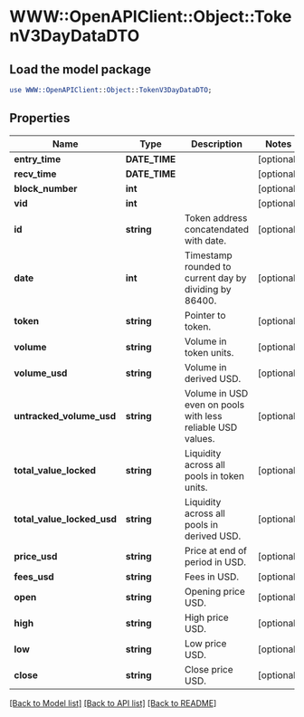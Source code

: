 # WWW::OpenAPIClient::Object::TokenV3DayDataDTO

## Load the model package
```perl
use WWW::OpenAPIClient::Object::TokenV3DayDataDTO;
```

## Properties
Name | Type | Description | Notes
------------ | ------------- | ------------- | -------------
**entry_time** | **DATE_TIME** |  | [optional] 
**recv_time** | **DATE_TIME** |  | [optional] 
**block_number** | **int** |  | [optional] 
**vid** | **int** |  | [optional] 
**id** | **string** | Token address concatendated with date. | [optional] 
**date** | **int** | Timestamp rounded to current day by dividing by 86400. | [optional] 
**token** | **string** | Pointer to token. | [optional] 
**volume** | **string** | Volume in token units. | [optional] 
**volume_usd** | **string** | Volume in derived USD. | [optional] 
**untracked_volume_usd** | **string** | Volume in USD even on pools with less reliable USD values. | [optional] 
**total_value_locked** | **string** | Liquidity across all pools in token units. | [optional] 
**total_value_locked_usd** | **string** | Liquidity across all pools in derived USD. | [optional] 
**price_usd** | **string** | Price at end of period in USD. | [optional] 
**fees_usd** | **string** | Fees in USD. | [optional] 
**open** | **string** | Opening price USD. | [optional] 
**high** | **string** | High price USD. | [optional] 
**low** | **string** | Low price USD. | [optional] 
**close** | **string** | Close price USD. | [optional] 

[[Back to Model list]](../README.md#documentation-for-models) [[Back to API list]](../README.md#documentation-for-api-endpoints) [[Back to README]](../README.md)



